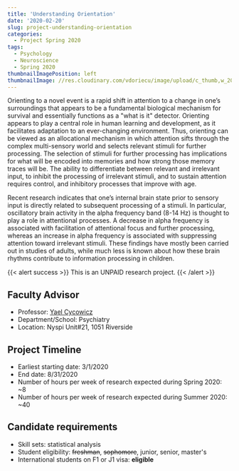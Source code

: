 ```yaml
---
title: 'Understanding Orientation'
date: '2020-02-20'
slug: project-understanding-orientation
categories:
  - Project Spring 2020
tags:
  - Psychology
  - Neuroscience
  - Spring 2020
thumbnailImagePosition: left
thumbnailImage: //res.cloudinary.com/vdoriecu/image/upload/c_thumb,w_200,g_face/v1582313130/compass_exc8jb.png
---
```


Orienting to a novel event is a rapid shift in attention to a change in one’s surroundings that appears to be a fundamental biological mechanism for survival and essentially functions as a "what is it" detector. Orienting appears to play a central role in human learning and development, as it facilitates adaptation to an ever-changing environment.  Thus, orienting can be viewed as an allocational mechanism in which attention sifts through the complex multi-sensory world and selects relevant stimuli for further processing.  The selection of stimuli for further processing has implications for what will be encoded into memories and how strong those memory traces will be.  The ability to differentiate between relevant and irrelevant input, to inhibit the processing of irrelevant stimuli, and to sustain attention requires control, and inhibitory processes that improve with age.
 
<!--more-->

Recent research indicates that one’s internal brain state prior to sensory input is directly related to subsequent processing of a stimuli. In particular, oscillatory brain activity in the alpha frequency band (8-14 Hz) is thought to play a role in attentional processes. A decrease in alpha frequency is associated with facilitation of attentional focus and further processing, whereas an increase in alpha frequency is associated with suppressing attention toward irrelevant stimuli. These findings have mostly been carried out in studies of adults, while much less is known about how these brain rhythms contribute to information processing in children.

{{< alert success >}}
This is an UNPAID research project.
{{< /alert >}}

## Faculty Advisor
+ Professor: [Yael Cycowicz](https://www.researchgate.net/profile/Yael_Cycowicz)
+ Department/School: Psychiatry
+ Location: Nyspi Unit#21, 1051 Riverside

## Project Timeline
+ Earliest starting date: 3/1/2020
+ End date: 8/31/2020
+ Number of hours per week of research expected during Spring 2020: ~8
+ Number of hours per week of research expected during Summer 2020: ~40

## Candidate requirements
+ Skill sets: statistical analysis
+ Student eligibility: ~~freshman~~, ~~sophomore~~, junior, senior, master's
+ International students on F1 or J1 visa: **eligible**
